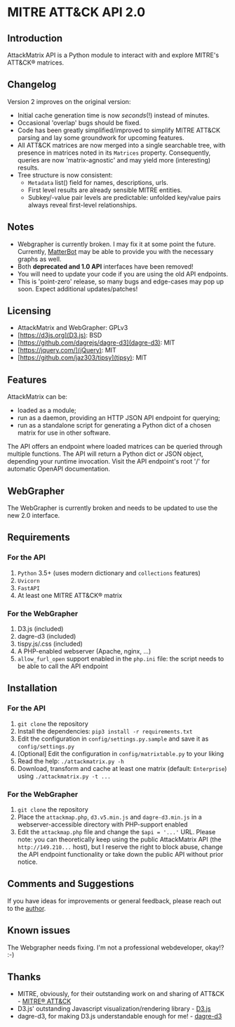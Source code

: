 # MITRE ATT&CK API 2.0

## Introduction

AttackMatrix API is a Python module to interact with and explore MITRE's ATT&CK® matrices.

## Changelog

Version 2 improves on the original version:

- Initial cache generation time is now *seconds*(!) instead of minutes.
- Occasional 'overlap' bugs should be fixed.
- Code has been greatly simplified/improved to simplify MITRE ATT&CK parsing and lay some groundwork for upcoming features.
- All ATT&CK matrices are now merged into a single searchable tree, with presence in matrices noted in its `Matrices` property. Consequently, queries are now 'matrix-agnostic' and may yield more (interesting) results.
- Tree structure is now consistent:
  - `Metadata` list() field for names, descriptions, urls.
  - First level results are already sensible MITRE entities.
  - Subkey/-value pair levels are predictable: unfolded key/value pairs always reveal first-level relationships.

## Notes

- Webgrapher is currently broken. I may fix it at some point the future. Currently, [MatterBot](https://github.com/uforia/MatterBot) may be able to provide you with the necessary graphs as well.
- Both **deprecated and 1.0 API** interfaces have been removed!
- You will need to update your code if you are using the old API endpoints.
- This is 'point-zero' release, so many bugs and edge-cases may pop up soon. Expect additional updates/patches!

## Licensing

- AttackMatrix and WebGrapher: GPLv3
- [https://d3js.org](D3.js): BSD
- [https://github.com/dagrejs/dagre-d3](dagre-d3): MIT
- [https://jquery.com/](jQuery): MIT
- [https://github.com/jaz303/tipsy](tipsy): MIT

## Features

AttackMatrix can be:

- loaded as a module;
- run as a daemon, providing an HTTP JSON API endpoint for querying;
- run as a standalone script for generating a Python dict of a chosen matrix for use in other software.

The API offers an endpoint where loaded matrices can be queried through multiple functions. The API will return a Python dict or JSON object, depending your runtime invocation. Visit the API endpoint's root '/' for automatic OpenAPI documentation.

## WebGrapher

The WebGrapher is currently broken and needs to be updated to use the new 2.0 interface.

## Requirements

### For the API

1. `Python` 3.5+ (uses modern dictionary and `collections` features)
2. `Uvicorn`
3. `FastAPI`
4. At least one MITRE ATT&CK® matrix

### For the WebGrapher

1. D3.js (included)
2. dagre-d3 (included)
3. tispy.js/.css (included)
4. A PHP-enabled webserver (Apache, nginx, ...)
5. `allow_furl_open` support enabled in the `php.ini` file: the script needs to be able to call the API endpoint

## Installation

### For the API

1. `git clone` the repository
2. Install the dependencies: `pip3 install -r requirements.txt`
3. Edit the configuration in `config/settings.py.sample` and save it as `config/settings.py`
4. [Optional] Edit the configuration in `config/matrixtable.py` to your liking
5. Read the help: `./attackmatrix.py -h`
6. Download, transform and cache at least one matrix (default: `Enterprise`) using `./attackmatrix.py -t ...`

### For the WebGrapher

1. `git clone` the repository
2. Place the `attackmap.php`, `d3.v5.min.js` and `dagre-d3.min.js` in a webserver-accessible directory with PHP-support enabled
3. Edit the `attackmap.php` file and change the `$api = '...'` URL. Please note: you can theoretically keep using the public AttackMatrix API (the `http://149.210...` host), but I reserve the right to block abuse, change the API endpoint functionality or take down the public API without prior notice.

## Comments and Suggestions

If you have ideas for improvements or general feedback, please reach out to the [author](mailto:uforia@dhcp.net).

## Known issues

The Webgrapher needs fixing. I'm not a professional webdeveloper, okay!? :-)

## Thanks

- MITRE, obviously, for their outstanding work on and sharing of ATT&CK - [MITRE® ATT&CK](https://attack.mitre.org)
- D3.js' outstanding Javascript visualization/rendering library - [D3.js](https://d3js.org)
- dagre-d3, for making D3.js understandable enough for me! - [dagre-d3](https://github.com/dagrejs/dagre-d3)
